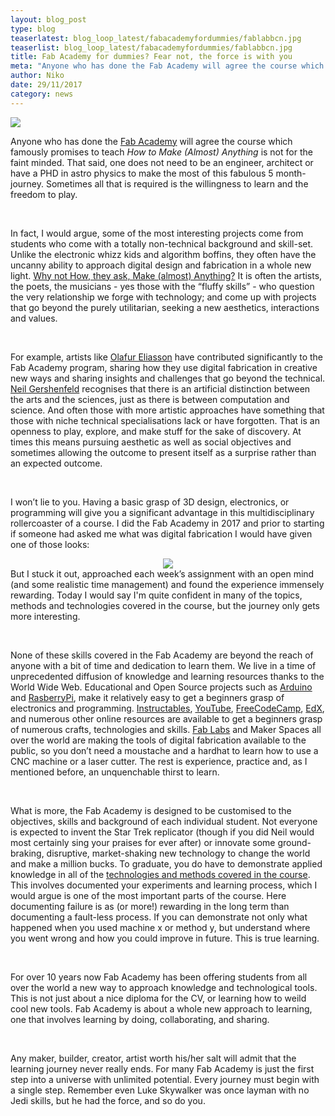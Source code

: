 ```yaml
---
layout: blog_post
type: blog
teaserlatest: blog_loop_latest/fabacademyfordummies/fablabbcn.jpg
teaserlist: blog_loop_latest/fabacademyfordummies/fablabbcn.jpg
title: Fab Academy for dummies? Fear not, the force is with you
meta: "Anyone who has done the Fab Academy will agree the course which famously promises to teach <em>How to Make (Almost) Anything</em> is not for the faint minded. But sometimes all that is required is the willingness to learn and the freedom to play."
author: Niko
date: 29/11/2017 
category: news
---
```


<img src="https://fablabbcn.org/img/blog/blog_loop_latest/fabacademyfordummies/neillarge.jpg">

<p>Anyone who has done the <a href="https://fablabbcn.org/fab_academy_18.html" target="blank">Fab Academy</a> will agree the course which famously promises to teach <em>How to Make (Almost) Anything</em> is not for the faint minded. That said, one does not need to be an engineer, architect or have a PHD in astro physics to make the most of this fabulous 5 month-journey. Sometimes all that is required is the willingness to learn and the freedom to play.</p>

<br/>

<p>In fact, I would argue, some of the most interesting projects come from students who come with a totally non-technical background and skill-set. Unlike the electronic whizz kids and algorithm boffins, they often have the uncanny ability to approach digital design and fabrication in a whole new light. <a href="https://vimeo.com/208666503" target="blank">Why not How, they ask, Make (almost) Anything?</a> It is often the artists, the poets, the musicians - yes those with the “fluffy skills” - who question the very relationship we forge with technology; and come up with projects that go beyond the purely utilitarian, seeking a new aesthetics, interactions and values.</p>

<br/>

<p>For example, artists like <a href="http://www.olafureliasson.net/" target="blank">Olafur Eliasson</a> have contributed significantly to the Fab Academy program, sharing how they use digital fabrication in creative new ways and sharing insights and challenges that go beyond the technical. <a href="https://www.ted.com/talks/neil_gershenfeld_on_fab_labs?utm_campaign=tedspread--b&utm_medium=referral&utm_source=tedcomshare" target="blank">Neil Gershenfeld</a>  recognises that there is an artificial distinction between the arts and the sciences, just as there is between computation and science. And often those with more artistic approaches have something that those with niche technical specialisations lack or have forgotten. That is an openness to play, explore, and make stuff for the sake of discovery. At times this means pursuing aesthetic as well as social objectives and sometimes allowing the outcome to present itself as a surprise rather than an expected outcome.</p>

<br/>

<p>I won’t lie to you. Having a basic grasp of 3D design, electronics, or programming will give you a significant advantage in this multidisciplinary rollercoaster of a course. I did the Fab Academy in 2017 and prior to starting if someone had asked me what was digital fabrication I would have given one of those looks: 
<center><img src="http://www.fablabbcn.org/img/blog/blog_loop_latest/fabacademyfordummies/digitalwhat.jpg" align="center"></center> But I stuck it out, approached each week’s assignment with an open mind (and some realistic time management) and found the experience immensely rewarding. Today I would say I'm quite confident in many of the topics, methods and technologies covered in the course, but the journey only gets more interesting.</p>

<br/>

<p>None of these skills covered in the Fab Academy are beyond the reach of anyone with a bit of time and dedication to learn them. We live in a time of unprecedented diffusion of knowledge and learning resources thanks to the World Wide Web. Educational and Open Source projects such as <a href="https://www.arduino.cc/" target="blank">Arduino</a> and <a href="https://www.raspberrypi.org/" target="blank">RasberryPi</a>, make it relatively easy to get a beginners grasp of electronics and programming. <a href="http://www.instructables.com/" target="blank">Instructables</a>, <a href="https://www.youtube.com/channel/UCZDA1kA3y3EIg25BpcHSpwQ" target="blank">YouTube</a>, <a href="https://www.freecodecamp.org" target="blank">FreeCodeCamp</a>, <a href="https://www.edx.org/" target="blank">EdX</a>, and numerous other online resources are available to get a beginners grasp of numerous crafts, technologies and skills. <a href="https://www.fablabs.io/labs" target="blank">Fab Labs</a> and Maker Spaces all over the world are making the tools of digital fabrication available to the public, so you don’t need a moustache and a hardhat to learn how to use a CNC machine or a laser cutter. The rest is experience, practice and, as I mentioned before, an unquenchable thirst to learn.</p>

<br/>

<p>What is more, the Fab Academy is designed to be customised to the objectives, skills and background of each individual student. Not everyone is expected to invent the Star Trek replicator (though if you did Neil would most certainly sing your praises for ever after) or innovate some ground-braking, disruptive, market-shaking new technology to change the world and make a million bucks. To graduate, you do have to demonstrate applied knowledge in all of the <a href="http://academy.cba.mit.edu/classes/" target="blank">technologies and methods covered in the course</a>. This involves documented your experiments and learning process, which I would argue is one of the most important parts of the course. Here documenting failure is as (or more!) rewarding in the long term than documenting a fault-less process. If you can demonstrate not only what happened when you used machine x or method y, but understand where you went wrong and how you could improve in future. This is true learning.</p>

<br/>

<p>For over 10 years now Fab Academy has been offering students from all over the world a new way to approach knowledge and technological tools. This is not just about a nice diploma for the CV, or learning how to weild cool new tools. Fab Academy is about a whole new approach to learning, one that involves learning by doing, collaborating, and sharing.</p>

<br/>

<p>Any maker, builder, creator, artist worth his/her salt will admit that the learning journey never really ends. For many Fab Academy is just the first step into a universe with unlimited potential. Every journey must begin with a single step. Remember even Luke Skywalker was once layman with no Jedi skills, but he had the force, and so do you.</p>

<br/>




 